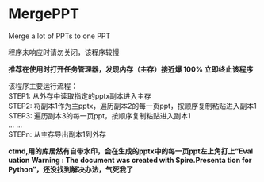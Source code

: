 # MergePPT
Merge a lot of PPTs to one PPT  

程序未响应时请勿关闭，该程序较慢  

**推荐在使用时打开任务管理器，发现内存（主存）接近爆 100% 立即终止该程序**

该程序主要运行流程：  
STEP1: 从外存中读取指定的pptx副本进入主存  
STEP2: 将副本1作为主pptx，遍历副本2的每一页ppt，按顺序复制粘贴进入副本1   
STEP3: 遍历副本3的每一页ppt，按顺序复制粘贴进入副本1  
... ...  
STEPn: 从主存导出副本1到外存

**ctmd,用的库居然有自带水印，会在生成的pptx中的每一页ppt左上角打上“Eval
uation Warning : The document was created with Spire.Presenta
tion for Python”，还没找到解决办法，气死我了**